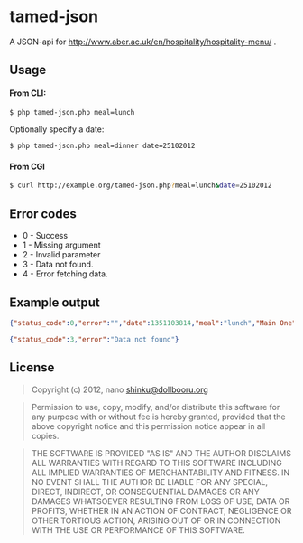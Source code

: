 tamed-json
==========

A JSON-api for http://www.aber.ac.uk/en/hospitality/hospitality-menu/ .

Usage
-----
#### From CLI:
```bash
$ php tamed-json.php meal=lunch
```
Optionally specify a date:
```bash
$ php tamed-json.php meal=dinner date=25102012
```
#### From CGI
```bash
$ curl http://example.org/tamed-json.php?meal=lunch&date=25102012
```

Error codes
-----------
* 0 - Success
* 1 - Missing argument
* 2 - Invalid parameter
* 3 - Data not found.
* 4 - Error fetching data.

Example output
--------------
```json
{"status_code":0,"error":"","date":1351103814,"meal":"lunch","Main One":"Roast leg of lamb with mint sauce","Main Two":"Chicken breast with paprika with chickpeas","Soup Of The Day":"Broccoli and stilton\u00a0","Vegetarian One":"Welsh rarebit jacket potato","Vegetarian Two":"Thai red vegetable curry with rice","Theatre":"Ginger chicken with noodles","Potatoes":"Roast, chips, parsley potatoe","Vegetables":"Red cabbage, bean medley parsnips cauliflower"}%
```
```json
{"status_code":3,"error":"Data not found"}
```

License
-------
> Copyright (c) 2012, nano <shinku@dollbooru.org>

> Permission to use, copy, modify, and/or distribute this software for any purpose with or without fee is hereby granted, provided that the above copyright notice and this permission notice appear in all copies.

> THE SOFTWARE IS PROVIDED "AS IS" AND THE AUTHOR DISCLAIMS ALL WARRANTIES WITH REGARD TO THIS SOFTWARE INCLUDING ALL IMPLIED WARRANTIES OF MERCHANTABILITY AND FITNESS. IN NO EVENT SHALL THE AUTHOR BE LIABLE FOR ANY SPECIAL, DIRECT, INDIRECT, OR CONSEQUENTIAL DAMAGES OR ANY DAMAGES WHATSOEVER RESULTING FROM LOSS OF USE, DATA OR PROFITS, WHETHER IN AN ACTION OF CONTRACT, NEGLIGENCE OR OTHER TORTIOUS ACTION, ARISING OUT OF OR IN CONNECTION WITH THE USE OR PERFORMANCE OF THIS
SOFTWARE.
